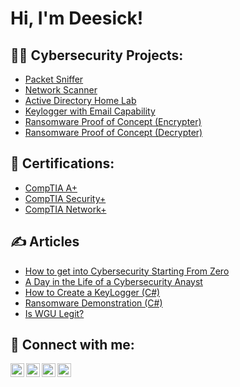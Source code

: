 <h1>Hi, I'm Deesick! 

<h2>👨‍💻 Cybersecurity Projects:</h2>

  - [Packet Sniffer](https://github.com/joshmadakor1/Package-Delivery-Pathfinding-Algorithm)
  - [Network Scanner](https://github.com/joshmadakor1/Package-Delivery-Pathfinding-Algorithm)
  - [Active Directory Home Lab](https://github.com/Deesick/Active-Directory-Home-Lab)
  - [Keylogger with Email Capability](https://github.com/joshmadakor1/Key-Logger-With-Email)
  - [Ransomware Proof of Concept (Encrypter)](https://github.com/joshmadakor1/EncrypterPOC)
  - [Ransomware Proof of Concept (Decrypter)](https://github.com/joshmadakor1/DecrypterPOC)
  
  

<h2>📃 Certifications:</h2>

- [CompTIA A+](https://www.credly.com/badges/0c21181c-d67b-4680-87e0-e3dd78f51734/linked_in_profile)
- [CompTIA Security+](https://www.credly.com/badges/252b91bb-c4d1-4409-9022-0c47596a3c68/linked_in_profile)
- [CompTIA Network+](https://www.credly.com/badges/fe092189-bd96-4586-aa0d-07c09b653162/linked_in_profile)


<h2>✍ Articles</h2>

- [How to get into Cybersecurity Starting From Zero](https://www.youtube.com/watch?v=a83ASGn_V_s)
- [A Day in the Life of a Cybersecurity Anayst](https://www.youtube.com/watch?v=uHy3oM7NnoU)
- [How to Create a KeyLogger (C#)](https://www.youtube.com/watch?v=N-L9hklSlNk)
- [Ransomware Demonstration (C#)](https://www.youtube.com/watch?v=OfvdQeh79s0)
- [Is WGU Legit?](https://www.youtube.com/watch?v=E2MwRWxDBkA)

<h2> 🤳 Connect with me:</h2>

[<img align="left" alt="Deesick | YouTube" width="22px" src="https://cdn.jsdelivr.net/npm/simple-icons@v3/icons/youtube.svg" />][youtube]
[<img align="left" alt="Deesick | Twitter" width="22px" src="https://cdn.jsdelivr.net/npm/simple-icons@v3/icons/twitter.svg" />][twitter]
[<img align="left" alt="Deesick | LinkedIn" width="22px" src="https://cdn.jsdelivr.net/npm/simple-icons@v3/icons/linkedin.svg" />][linkedin]
[<img align="left" alt="Deesick | Instagram" width="22px" src="https://cdn.jsdelivr.net/npm/simple-icons@v3/icons/instagram.svg" />][instagram]

[twitter]: https://twitter.com/deesick_
[youtube]: https://www.youtube.com/@deesick_
[instagram]: https://www.instagram.com/deesick_/
[linkedin]: https://www.linkedin.com/in/deesick/

<!--
**Deesick/Deesick** is a ✨ _special_ ✨ repository because its `README.md` (this file) appears on your GitHub profile.

Here are some ideas to get you started:

- 🔭 I’m currently working on ...
- 🌱 I’m currently learning ...
- 👯 I’m looking to collaborate on ...
- 🤔 I’m looking for help with ...
- 💬 Ask me about ...
- 📫 How to reach me: ...
- 😄 Pronouns: ...
- ⚡ Fun fact: ...
-->
